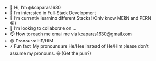 - 👋 Hi, I’m @kcaparas1630
- 👀 I’m interested in Full-Stack Development
- 🌱 I’m currently learning different Stacks! (Only know MERN and PERN 😛)
- 💞️ I’m looking to collaborate on ...
- 📫 How to reach me email me via kcaparas1630@gmail.com
- 😄 Pronouns: HE/HIM
- ⚡ Fun fact: My pronouns are He/Hee instead of He/Him please don't assume my pronouns. 😆 (Get the pun?)

<!---
kcaparas1630/kcaparas1630 is a ✨ special ✨ repository because its `README.md` (this file) appears on your GitHub profile.
You can click the Preview link to take a look at your changes.
--->
